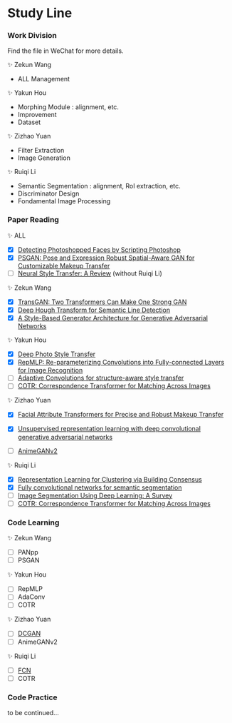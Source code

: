 # Study Line

### Work Division
Find the file in WeChat for more details.

:sparkles: Zekun Wang
- ALL Management

:sparkles: Yakun Hou
- Morphing Module : alignment, etc.
- Improvement
- Dataset

:sparkles: Zizhao Yuan
- Filter Extraction
- Image Generation

:sparkles: Ruiqi Li
- Semantic Segmentation : alignment, RoI extraction, etc.
- Discriminator Design
- Fondamental Image Processing

### Paper Reading

:sparkles: ALL

- [x] [Detecting Photoshopped Faces by Scripting Photoshop](https://arxiv.org/abs/1906.05856)
- [x] [PSGAN: Pose and Expression Robust Spatial-Aware GAN for Customizable Makeup Transfer](https://arxiv.org/abs/1909.06956)
- [ ] [Neural Style Transfer: A Review](https://ieeexplore.ieee.org/stamp/stamp.jsp?tp=&arnumber=8732370) (without Ruiqi Li)

:sparkles: Zekun Wang

- [x] [TransGAN: Two Transformers Can Make One Strong GAN](https://arxiv.org/abs/2102.07074)
- [x] [Deep Hough Transform for Semantic Line Detection](https://arxiv.org/abs/2003.04676)
- [x] [A Style-Based Generator Architecture for Generative Adversarial Networks](https://arxiv.org/abs/1812.04948)

:sparkles: Yakun Hou

- [x] [Deep Photo Style Transfer](https://arxiv.org/abs/1703.07511)
- [x] [RepMLP: Re-parameterizing Convolutions into Fully-connected Layers for Image Recognition](https://arxiv.org/abs/2105.01883)
- [ ] [Adaptive Convolutions for structure-aware style transfer](https://studios.disneyresearch.com/app/uploads/2021/04/Adaptive-Convolutions-for-Structure-Aware-Style-Transfer.pdf)
- [ ] [COTR: Correspondence Transformer for Matching Across Images](https://arxiv.org/abs/2103.14167)

:sparkles: Zizhao Yuan

- [x] [Facial Attribute Transformers for Precise and Robust Makeup Transfer](https://arxiv.org/abs/2104.02894)
- [x] [Unsupervised representation learning with deep convolutional generative adversarial networks](https://arxiv.org/pdf/1511.06434.pdf)
- [ ] [AnimeGANv2](https://tachibanayoshino.github.io/AnimeGANv2/)


:sparkles: Ruiqi Li

- [x] [Representation Learning for Clustering via Building Consensus](https://arxiv.org/abs/2105.01289)
- [x] [Fully convolutional networks for semantic segmentation](https://arxiv.org/pdf/1411.4038.pdf)
- [ ] [Image Segmentation Using Deep Learning: A Survey](https://ieeexplore.ieee.org/document/9356353)
- [ ] [COTR: Correspondence Transformer for Matching Across Images](https://arxiv.org/abs/2103.14167)

### Code Learning

:sparkles: Zekun Wang

- [ ] PANpp
- [ ] PSGAN

:sparkles: Yakun Hou

- [ ] RepMLP
- [ ] AdaConv
- [ ] COTR

:sparkles: Zizhao Yuan

- [ ] [DCGAN](https://github.com/pytorch/examples/tree/master/dcgan)
- [ ] AnimeGANv2

:sparkles: Ruiqi Li

- [ ] [FCN](https://github.com/AishuaiYao/PyTorch/tree/master/FCN)
- [ ] COTR

### Code Practice
to be continued...
